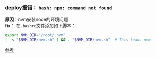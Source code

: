 ###  deploy报错： `bash: npm: command not found`  
**原因**：nvm安装node的环境问题  
**fix**：
在`.bashrc`文件添加如下脚本：
```bash
export NVM_DIR="/root/.nvm"
[ -s "$NVM_DIR/nvm.sh" ] && . "$NVM_DIR/nvm.sh"  # This loads nvm
```
[参考](https://github.com/Unitech/pm2-deploy/issues/41)